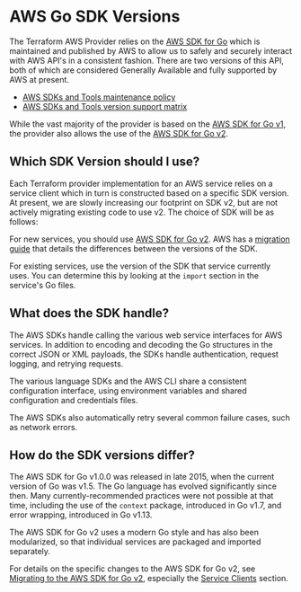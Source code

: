 # AWS Go SDK Versions

The Terraform AWS Provider relies on the [AWS SDK for Go](https://aws.amazon.com/sdk-for-go/) which is maintained and published by AWS to allow us to safely and securely interact with AWS API's in a consistent fashion.
There are two versions of this API, both of which are considered Generally Available and fully supported by AWS at present.

- [AWS SDKs and Tools maintenance policy](https://docs.aws.amazon.com/sdkref/latest/guide/maint-policy.html)
- [AWS SDKs and Tools version support matrix](https://docs.aws.amazon.com/sdkref/latest/guide/version-support-matrix.html)

While the vast majority of the provider is based on the [AWS SDK for Go v1](https://github.com/aws/aws-sdk-go),
the provider also allows the use of the [AWS SDK for Go v2](https://github.com/aws/aws-sdk-go-v2).

## Which SDK Version should I use?

Each Terraform provider implementation for an AWS service relies on a service client which in turn is constructed based on a specific SDK version.
At present, we are slowly increasing our footprint on SDK v2, but are not actively migrating existing code to use v2.
The choice of SDK will be as follows:

For new services, you should use [AWS SDK for Go v2](https://github.com/aws/aws-sdk-go-v2).
AWS has a [migration guide](https://aws.github.io/aws-sdk-go-v2/docs/migrating/) that details the differences between the versions of the SDK.

For existing services, use the version of the SDK that service currently uses.
You can determine this by looking at the `import` section in the service's Go files.

## What does the SDK handle?

The AWS SDKs handle calling the various web service interfaces for AWS services.
In addition to encoding and decoding the Go structures in the correct JSON or XML payloads,
the SDKs handle authentication, request logging, and retrying requests.

The various language SDKs and the AWS CLI share a consistent configuration interface,
using environment variables and shared configuration and credentials files.

The AWS SDKs also automatically retry several common failure cases, such as network errors.

## How do the SDK versions differ?

The AWS SDK for Go v1.0.0 was released in late 2015, when the current version of Go was v1.5.
The Go language has evolved significantly since then.
Many currently-recommended practices were not possible at that time,
including the use of the `context` package, introduced in Go v1.7,
and error wrapping, introduced in Go v1.13.

The AWS SDK for Go v2 uses a modern Go style
and has also been modularized, so that individual services are packaged and imported separately.

For details on the specific changes to the AWS SDK for Go v2,
see [Migrating to the AWS SDK for Go v2](https://aws.github.io/aws-sdk-go-v2/docs/migrating/),
especially the [Service Clients](https://aws.github.io/aws-sdk-go-v2/docs/migrating/#service-clients) section.
